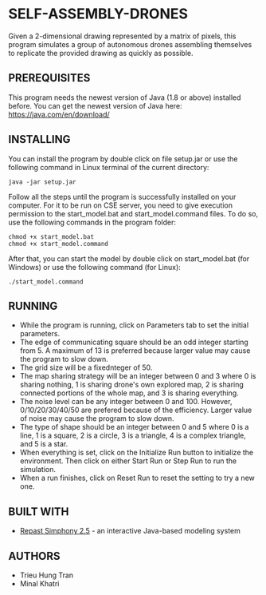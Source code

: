 # SELF-ASSEMBLY-DRONES
Given a 2-dimensional drawing represented by a matrix of pixels, this program simulates a group of autonomous drones assembling themselves to replicate the provided drawing  as quickly as possible.

## PREREQUISITES
This program needs the newest version of Java (1.8 or above) installed before. You can get the newest version of Java here: https://java.com/en/download/

## INSTALLING
You can install the program by double click on file setup.jar or use the following command in Linux terminal of the current directory: 
```
java -jar setup.jar
```
Follow all the steps until the program is successfully installed on your computer.
For it to be run on CSE server, you need to give execution permission to the start_model.bat and start_model.command files. To do so, use the following commands in the program folder: 
```
chmod +x start_model.bat
chmod +x start_model.command
```
After that, you can start the model by double click on start_model.bat (for Windows) or use the following command (for Linux): 
```
./start_model.command
```

## RUNNING
- While the program is running, click on Parameters tab to set the initial parameters. 
- The edge of communicating square should be an odd integer starting from 5. A maximum of 13 is preferred because larger value may cause the program to slow down.
- The grid size will be a fixednteger of 50.
- The map sharing strategy will be an integer between 0 and 3 where 0 is sharing nothing, 1 is sharing drone's own explored map, 2 is sharing connected portions of the whole map, and 3 is sharing everything.
- The noise level can be any integer between 0 and 100. However, 0/10/20/30/40/50 are prefered because of the efficiency. Larger value of noise may cause the program to slow down.
- The type of shape should be an integer between 0 and 5 where 0 is a line, 1 is a square, 2 is a circle, 3 is a triangle, 4 is a complex triangle, and 5 is a star.
- When everything is set, click on the Initialize Run button to initialize the environment. Then click on either Start Run or Step Run to run the simulation. 
- When a run finishes, click on Reset Run to reset the setting to try a new one.

## BUILT WITH
- [Repast Simphony 2.5](https://repast.github.io/repast_simphony.html) - an interactive Java-based modeling system

## AUTHORS
- Trieu Hung Tran
- Minal Khatri 
